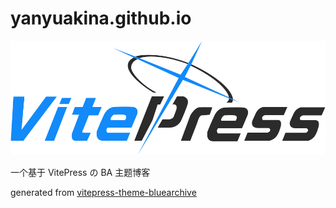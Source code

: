 # yanyuakina.github.io 

![logo](.vitepress/theme/assets/icon/footLogo.svg)

一个基于 VitePress の BA 主题博客

generated from [vitepress-theme-bluearchive](https://github.com/Alittfre/vitepress-theme-bluearchive)
